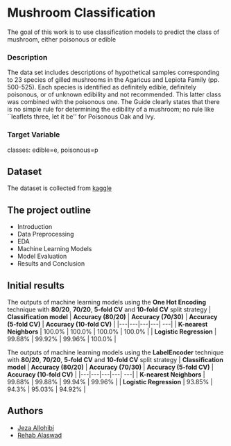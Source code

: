 # **Mushroom Classification**

The goal of this work is to use classification models to predict the class of mushroom, either poisonous or edible

### **Description**

The data set includes descriptions of hypothetical samples corresponding to 23 species of gilled mushrooms in the Agaricus and Lepiota Family (pp. 500-525). Each species is identified as definitely edible, definitely poisonous, or of unknown edibility and not recommended. This latter class was combined with the poisonous one. The Guide clearly states that there is no simple rule for determining the edibility of a mushroom; no rule like ``leaflets three, let it be'' for Poisonous Oak and Ivy.

### Target Variable

classes: edible=e, poisonous=p

## **Dataset**

The dataset is collected from [kaggle](https://www.kaggle.com/datasets/uciml/mushroom-classification)

## The project outline

* Introduction
* Data Preprocessing
* EDA
* Machine Learning Models
* Model Evaluation
* Results and Conclusion

## Initial results

The outputs of machine learning models using the **One Hot Encoding** technique with **80/20**, **70/20**, **5-fold CV** and **10-fold CV** split strategy
| **Classification model** | **Accuracy (80/20)** | **Accuracy (70/30)** | **Accuracy (5-fold CV)** |  **Accuracy (10-fold CV)** |
|---|---|---|---| ---|
| **K-nearest Neighbors** | 100.0% | 100.0% | 100.0% | 100.0% |
| **Logistic Regression** | 99.88% | 99.92% | 99.96% | 100.0% |



The outputs of machine learning models using the **LabelEncoder** technique with **80/20**, **70/20**, **5-fold CV** and **10-fold CV** split strategy
| **Classification model** | **Accuracy (80/20)** | **Accuracy (70/30)** | **Accuracy (5-fold CV)** | **Accuracy (10-fold CV)** |
|---|---|---|---| ---|
| **K-nearest Neighbors** | 99.88% | 99.88% | 99.94% | 99.96% |
| **Logistic Regression** | 93.85% | 94.3% | 95.03% | 94.92% |


## Authors

- [Jeza Allohibi](https://github.com/Jezahmoud)
- [Rehab Alaswad](https://github.com/rehabalaswad)
